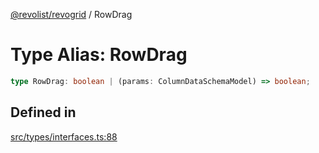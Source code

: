 [@revolist/revogrid](README.md) / RowDrag

# Type Alias: RowDrag

```ts
type RowDrag: boolean | (params: ColumnDataSchemaModel) => boolean;
```

## Defined in

[src/types/interfaces.ts:88](https://github.com/revolist/revogrid/blob/65763a3c3cbba79c84cbcd4109976d8fec48b078/src/types/interfaces.ts#L88)

